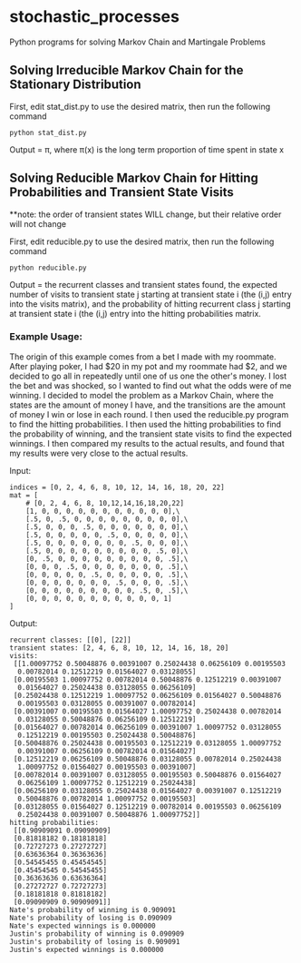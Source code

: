 # stochastic_processes
Python programs for solving Markov Chain and Martingale Problems

## Solving Irreducible Markov Chain for the Stationary Distribution

First, edit stat_dist.py to use the desired matrix, then run the following command
```
python stat_dist.py
```

Output = π, where π(x) is the long term proportion of time spent in state x

## Solving Reducible Markov Chain for Hitting Probabilities and Transient State Visits

**note: the order of transient states WILL change, but their relative order will not change

First, edit reducible.py to use the desired matrix, then run the following command

```
python reducible.py
```

Output = the recurrent classes and transient states found, the expected number of visits to transient state j starting at transient state i (the (i,j) entry into the visits matrix), and the probability of hitting recurrent class j starting at transient state i (the (i,j) entry into the hitting probabilities matrix.

### Example Usage:

The origin of this example comes from a bet I made with my roommate. After playing poker, I had $20 in my pot and my roommate had $2, and we decided to go all in repeatedly until one of us one the other's money. I lost the bet and was shocked, so I wanted to find out what the odds were of me winning. I decided to model the problem as a Markov Chain, where the states are the amount of money I have, and the transitions are the amount of money I win or lose in each round. I then used the reducible.py program to find the hitting probabilities. I then used the hitting probabilities to find the probability of winning, and the transient state visits to find the expected winnings. I then compared my results to the actual results, and found that my results were very close to the actual results.

Input:

```
indices = [0, 2, 4, 6, 8, 10, 12, 14, 16, 18, 20, 22]
mat = [
    # [0, 2, 4, 6, 8, 10,12,14,16,18,20,22]
    [1, 0, 0, 0, 0, 0, 0, 0, 0, 0, 0, 0],\
    [.5, 0, .5, 0, 0, 0, 0, 0, 0, 0, 0, 0],\
    [.5, 0, 0, 0, .5, 0, 0, 0, 0, 0, 0, 0],\
    [.5, 0, 0, 0, 0, 0, .5, 0, 0, 0, 0, 0],\
    [.5, 0, 0, 0, 0, 0, 0, 0, .5, 0, 0, 0],\
    [.5, 0, 0, 0, 0, 0, 0, 0, 0, 0, .5, 0],\
    [0, .5, 0, 0, 0, 0, 0, 0, 0, 0, 0, .5],\
    [0, 0, 0, .5, 0, 0, 0, 0, 0, 0, 0, .5],\
    [0, 0, 0, 0, 0, .5, 0, 0, 0, 0, 0, .5],\
    [0, 0, 0, 0, 0, 0, 0, .5, 0, 0, 0, .5],\
    [0, 0, 0, 0, 0, 0, 0, 0, 0, .5, 0, .5],\
    [0, 0, 0, 0, 0, 0, 0, 0, 0, 0, 0, 1]
]
```

Output: 
```
recurrent classes: [[0], [22]]
transient states: [2, 4, 6, 8, 10, 12, 14, 16, 18, 20]
visits:
 [[1.00097752 0.50048876 0.00391007 0.25024438 0.06256109 0.00195503
  0.00782014 0.12512219 0.01564027 0.03128055]
 [0.00195503 1.00097752 0.00782014 0.50048876 0.12512219 0.00391007
  0.01564027 0.25024438 0.03128055 0.06256109]
 [0.25024438 0.12512219 1.00097752 0.06256109 0.01564027 0.50048876
  0.00195503 0.03128055 0.00391007 0.00782014]
 [0.00391007 0.00195503 0.01564027 1.00097752 0.25024438 0.00782014
  0.03128055 0.50048876 0.06256109 0.12512219]
 [0.01564027 0.00782014 0.06256109 0.00391007 1.00097752 0.03128055
  0.12512219 0.00195503 0.25024438 0.50048876]
 [0.50048876 0.25024438 0.00195503 0.12512219 0.03128055 1.00097752
  0.00391007 0.06256109 0.00782014 0.01564027]
 [0.12512219 0.06256109 0.50048876 0.03128055 0.00782014 0.25024438
  1.00097752 0.01564027 0.00195503 0.00391007]
 [0.00782014 0.00391007 0.03128055 0.00195503 0.50048876 0.01564027
  0.06256109 1.00097752 0.12512219 0.25024438]
 [0.06256109 0.03128055 0.25024438 0.01564027 0.00391007 0.12512219
  0.50048876 0.00782014 1.00097752 0.00195503]
 [0.03128055 0.01564027 0.12512219 0.00782014 0.00195503 0.06256109
  0.25024438 0.00391007 0.50048876 1.00097752]]
hitting probabilities:
 [[0.90909091 0.09090909]
 [0.81818182 0.18181818]
 [0.72727273 0.27272727]
 [0.63636364 0.36363636]
 [0.54545455 0.45454545]
 [0.45454545 0.54545455]
 [0.36363636 0.63636364]
 [0.27272727 0.72727273]
 [0.18181818 0.81818182]
 [0.09090909 0.90909091]]
Nate's probability of winning is 0.909091
Nate's probability of losing is 0.090909
Nate's expected winnings is 0.000000
Justin's probability of winning is 0.090909
Justin's probability of losing is 0.909091
Justin's expected winnings is 0.000000
```
